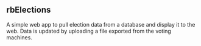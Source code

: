 rbElections
------------------------------------------------------------------------------

A simple web app to pull election data from a database and display it to the
web.  Data is updated by uploading a file exported from the voting machines. 
